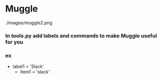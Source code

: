 # Muggle

./images/muggle2.png

### In tools.py add labels and commands to make Muggle useful for you

### ex
- label1 = 'Slack'
    - item1 = 'slack'
